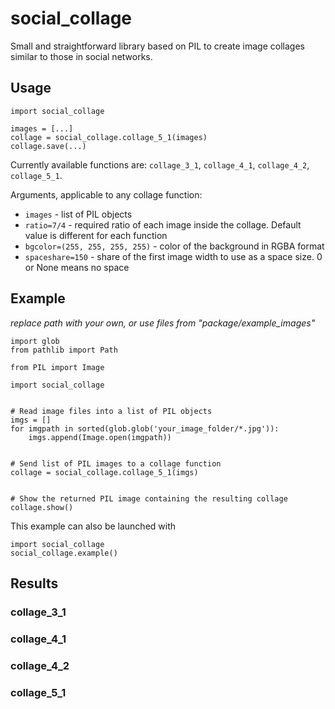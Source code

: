 # social_collage

Small and straightforward library based on PIL to create image collages similar to those in social networks.

## Usage
```
import social_collage

images = [...]
collage = social_collage.collage_5_1(images)
collage.save(...)
```
Currently available functions are: `collage_3_1`, `collage_4_1`, `collage_4_2`, `collage_5_1`.

Arguments, applicable to any collage function:

 - `images` - list of PIL objects
 - `ratio=7/4` - required ratio of each image inside the collage. Default value is different for each function
 - `bgcolor=(255, 255, 255, 255)` - color of the background in RGBA format
 - `spaceshare=150` - share of the first image width to use as a space size. 0 or None means no space

## Example
*replace path with your own, or use files from "package/example_images"*
```
import glob
from pathlib import Path

from PIL import Image

import social_collage


# Read image files into a list of PIL objects
imgs = []
for imgpath in sorted(glob.glob('your_image_folder/*.jpg')):
    imgs.append(Image.open(imgpath))


# Send list of PIL images to a collage function
collage = social_collage.collage_5_1(imgs)


# Show the returned PIL image containing the resulting collage
collage.show()

```
This example can also be launched with
```
import social_collage
social_collage.example()
```

## Results

### collage_3_1


### collage_4_1


### collage_4_2


### collage_5_1

